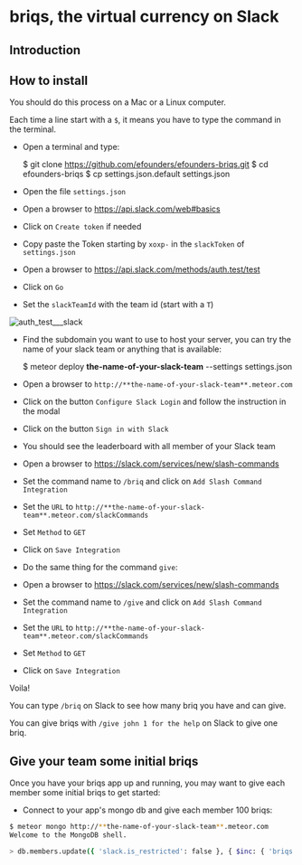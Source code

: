 
# briqs, the virtual currency on Slack

## Introduction


## How to install

You should do this process on a Mac or a Linux computer.

Each time a line start with a `$`, it means you have to type the command in the terminal.

- Open a terminal and type:

  $ git clone https://github.com/efounders/efounders-briqs.git
  $ cd efounders-briqs
  $ cp settings.json.default settings.json

- Open the file `settings.json`

- Open a browser to https://api.slack.com/web#basics

- Click on `Create token` if needed
- Copy paste the Token starting by `xoxp-` in the `slackToken` of `settings.json`

- Open a browser to https://api.slack.com/methods/auth.test/test
- Click on `Go`
- Set the `slackTeamId` with the team id (start with a `T`)

![auth_test___slack](https://cloud.githubusercontent.com/assets/6358235/5840682/a3d91fda-a197-11e4-9e49-76ce8fcd0d2c.png)

- Find the subdomain you want to use to host your server, you can try the name of your slack team or anything that is available:

  $ meteor deploy **the-name-of-your-slack-team** --settings settings.json

- Open a browser to `http://**the-name-of-your-slack-team**.meteor.com`

- Click on the button `Configure Slack Login` and follow the instruction in the modal

- Click on the button `Sign in with Slack`

- You should see the leaderboard with all member of your Slack team

- Open a browser to https://slack.com/services/new/slash-commands

- Set the command name to `/briq` and click on `Add Slash Command Integration` 

- Set the `URL` to `http://**the-name-of-your-slack-team**.meteor.com/slackCommands`

- Set `Method` to `GET`

- Click on `Save Integration`

- Do the same thing for the command `give`:

- Open a browser to https://slack.com/services/new/slash-commands

- Set the command name to `/give` and click on `Add Slash Command Integration` 

- Set the `URL` to `http://**the-name-of-your-slack-team**.meteor.com/slackCommands`

- Set `Method` to `GET`

- Click on `Save Integration`

Voila!

You can type `/briq` on Slack to see how many briq you have and can give.

You can give briqs with `/give john 1 for the help` on Slack to give one briq.

## Give your team some initial briqs

Once you have your briqs app up and running, you may want to give each member
some initial briqs to get started:

- Connect to your app's mongo db and give each member 100 briqs:

```bash
$ meteor mongo http://**the-name-of-your-slack-team**.meteor.com
Welcome to the MongoDB shell.

> db.members.update({ 'slack.is_restricted': false }, { $inc: { 'briqs.canGive': 100 } }, { multi: true })
```

